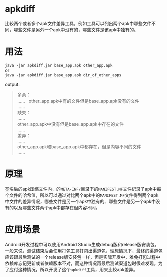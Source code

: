 # apkdiff
比较两个或者多个apk文件差异工具，例如工具可以列出两个apk中哪些文件不同，哪些文件是另外一个apk中没有的，哪些文件是该apk中独有的。

# 用法
`java -jar apkdiff.jar base_app.apk other_app.apk`  
or  
`java -jar apkdiff.jar base_app.apk dir_of_other_apps`  
  
  
output:  
>多余：  
……  
other_app.apk中有的文件但是base_app.apk没有的文件   
……  
缺失：  
……  
other_app.apk中没有但是base_app.apk中存在的文件  
……    
差异：  
……  
other_app.apk和base_app.apk中都存在，但是内容不同的文件  
……  

# 原理
签名后的apk压缩文件内，的`META-INF/`目录下的`MANIFEST.MF`文件记录了apk中每个文件的哈希值，所以可以通过对比两个apk中的`MANIFEST.MF`文件得到两个apk中文件的差异情况，哪些文件是另一个apk中独有的、哪些文件是另一个apk中没有的以及哪些文件两个apk中都存在但内容不同。  

# 应用场景  
Android开发过程中可以使用Android Studio生成debug版和release版安装包。一般来说，测试结束后会使用打包工具打包出渠道包，理想情况下，最终的渠道包应该跟最后测试的一个release版安装包一样，但是实际开发中，难免打包过程中依赖库忘记更新或者依赖版本不对，而这种情况再最后测试渠道包时很难发现。为了应付这种情况，所以开发了这个`apkdiff`工具，用来比较apk差异。
